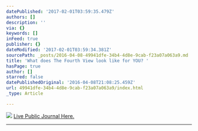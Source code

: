 ```yaml
---
datePublished: '2017-02-01T03:59:35.479Z'
authors: []
description: ''
via: {}
keywords: []
inFeed: true
publisher: {}
dateModified: '2017-02-01T03:59:34.381Z'
sourcePath: _posts/2016-04-08-49941dfe-34b4-4d8e-9cab-f23a07a063a9.md
title: 'What does The Fourth View look like for YOU? '
hasPage: true
author: []
starred: false
datePublishedOriginal: '2016-04-08T21:08:25.459Z'
url: 49941dfe-34b4-4d8e-9cab-f23a07a063a9/index.html
_type: Article

---
```

![](https://the-grid-user-content.s3-us-west-2.amazonaws.com/f675f1d3-afff-403d-9333-cee1a690edd6.jpg)
[Live Public Journal Here.][0]

---



[0]: https://docs.google.com/forms/d/e/1FAIpQLSesvePkNu-NYmkLK63WT-tjdsfxQ6yBhWK4Nn3Fj_QwZW-UBw/viewform